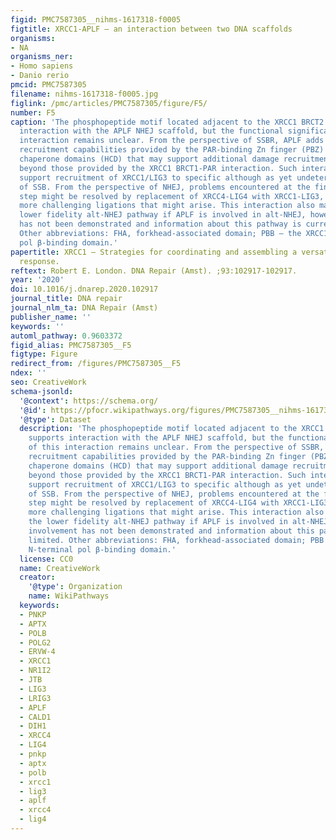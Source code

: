```yaml
---
figid: PMC7587305__nihms-1617318-f0005
figtitle: XRCC1-APLF – an interaction between two DNA scaffolds
organisms:
- NA
organisms_ner:
- Homo sapiens
- Danio rerio
pmcid: PMC7587305
filename: nihms-1617318-f0005.jpg
figlink: /pmc/articles/PMC7587305/figure/F5/
number: F5
caption: 'The phosphopeptide motif located adjacent to the XRCC1 BRCT2 domain supports
  interaction with the APLF NHEJ scaffold, but the functional significance of this
  interaction remains unclear. From the perspective of SSBR, APLF adds additional
  recruitment capabilities provided by the PAR-binding Zn finger (PBZ) and histone
  chaperone domains (HCD) that may support additional damage recruitment capabilities
  beyond those provided by the XRCC1 BRCT1-PAR interaction. Such interactions could
  support recruitment of XRCC1/LIG3 to specific although as yet undetermined types
  of SSB. From the perspective of NHEJ, problems encountered at the final ligation
  step might be resolved by replacement of XRCC4-LIG4 with XRCC1-LIG3, which supports
  more challenging ligations that might arise. This interaction also may support the
  lower fidelity alt-NHEJ pathway if APLF is involved in alt-NHEJ, however such involvement
  has not been demonstrated and information about this pathway is currently limited.
  Other abbreviations: FHA, forkhead-associated domain; PBB – the XRCC1 N-terminal
  pol β-binding domain.'
papertitle: XRCC1 – Strategies for coordinating and assembling a versatile DNA damage
  response.
reftext: Robert E. London. DNA Repair (Amst). ;93:102917-102917.
year: '2020'
doi: 10.1016/j.dnarep.2020.102917
journal_title: DNA repair
journal_nlm_ta: DNA Repair (Amst)
publisher_name: ''
keywords: ''
automl_pathway: 0.9603372
figid_alias: PMC7587305__F5
figtype: Figure
redirect_from: /figures/PMC7587305__F5
ndex: ''
seo: CreativeWork
schema-jsonld:
  '@context': https://schema.org/
  '@id': https://pfocr.wikipathways.org/figures/PMC7587305__nihms-1617318-f0005.html
  '@type': Dataset
  description: 'The phosphopeptide motif located adjacent to the XRCC1 BRCT2 domain
    supports interaction with the APLF NHEJ scaffold, but the functional significance
    of this interaction remains unclear. From the perspective of SSBR, APLF adds additional
    recruitment capabilities provided by the PAR-binding Zn finger (PBZ) and histone
    chaperone domains (HCD) that may support additional damage recruitment capabilities
    beyond those provided by the XRCC1 BRCT1-PAR interaction. Such interactions could
    support recruitment of XRCC1/LIG3 to specific although as yet undetermined types
    of SSB. From the perspective of NHEJ, problems encountered at the final ligation
    step might be resolved by replacement of XRCC4-LIG4 with XRCC1-LIG3, which supports
    more challenging ligations that might arise. This interaction also may support
    the lower fidelity alt-NHEJ pathway if APLF is involved in alt-NHEJ, however such
    involvement has not been demonstrated and information about this pathway is currently
    limited. Other abbreviations: FHA, forkhead-associated domain; PBB – the XRCC1
    N-terminal pol β-binding domain.'
  license: CC0
  name: CreativeWork
  creator:
    '@type': Organization
    name: WikiPathways
  keywords:
  - PNKP
  - APTX
  - POLB
  - POLG2
  - ERVW-4
  - XRCC1
  - NR1I2
  - JTB
  - LIG3
  - LRIG3
  - APLF
  - CALD1
  - DIH1
  - XRCC4
  - LIG4
  - pnkp
  - aptx
  - polb
  - xrcc1
  - lig3
  - aplf
  - xrcc4
  - lig4
---
```

